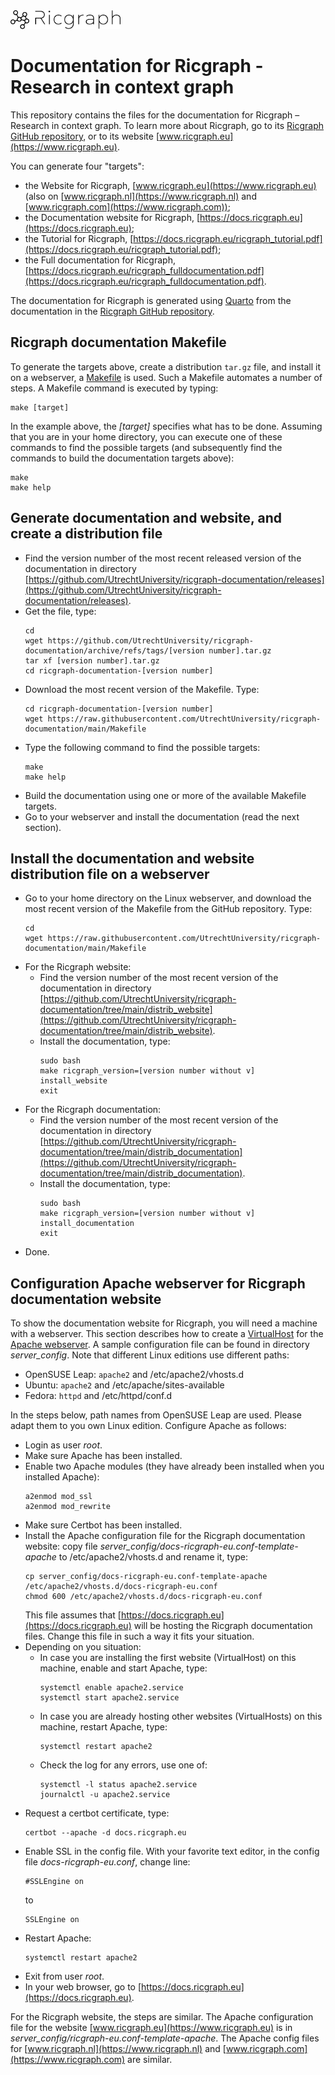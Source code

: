 <img alt="Ricgraph logo" src="https://raw.githubusercontent.com/UtrechtUniversity/ricgraph/refs/heads/main/docs/images/ricgraph_logo.png" height="30">

# Documentation for Ricgraph - Research in context graph

This repository contains the files for the
documentation for Ricgraph – Research in context graph.
To learn more about
Ricgraph, go to its 
[Ricgraph GitHub repository](https://github.com/UtrechtUniversity/ricgraph),
or to its website
[www.ricgraph.eu](https://www.ricgraph.eu).

You can generate four "targets":

* the Website for Ricgraph,
  [www.ricgraph.eu](https://www.ricgraph.eu) (also on
  [www.ricgraph.nl](https://www.ricgraph.nl) and
  [www.ricgraph.com](https://www.ricgraph.com));
* the Documentation website for Ricgraph,
  [https://docs.ricgraph.eu](https://docs.ricgraph.eu);
* the Tutorial for Ricgraph,
  [https://docs.ricgraph.eu/ricgraph_tutorial.pdf](https://docs.ricgraph.eu/ricgraph_tutorial.pdf);
* the Full documentation for Ricgraph,
  [https://docs.ricgraph.eu/ricgraph_fulldocumentation.pdf](https://docs.ricgraph.eu/ricgraph_fulldocumentation.pdf).


The documentation for Ricgraph is generated using
[Quarto](https://www.quarto.org)
from the documentation in the
[Ricgraph GitHub repository](https://github.com/UtrechtUniversity/ricgraph).

## Ricgraph documentation Makefile
To generate the targets above, create a distribution `tar.gz` file, and install it
on a webserver, a [Makefile](https://www.gnu.org/software/make) is used.
Such a Makefile automates a number of steps.
A Makefile command is executed by typing:
```
make [target]
```
In the example above, the *[target]* specifies what has to be done.
Assuming that you are in your home directory, you can
execute one of these commands to find the possible targets
(and subsequently find the commands to build the documentation targets above):
```
make
make help
```


## Generate documentation and website, and create a distribution file

* Find the version number of the most recent released version of the documentation
  in directory
  [https://github.com/UtrechtUniversity/ricgraph-documentation/releases](https://github.com/UtrechtUniversity/ricgraph-documentation/releases).
* Get the file, type:
  ```
  cd
  wget https://github.com/UtrechtUniversity/ricgraph-documentation/archive/refs/tags/[version number].tar.gz
  tar xf [version number].tar.gz
  cd ricgraph-documentation-[version number]
  ```
* Download the most recent version of the Makefile. Type:
  ```
  cd ricgraph-documentation-[version number]
  wget https://raw.githubusercontent.com/UtrechtUniversity/ricgraph-documentation/main/Makefile
  ```
* Type the following command to find the possible targets:
  ```
  make
  make help
  ```
* Build the documentation using one or more of the available Makefile targets.
* Go to your webserver and install the documentation (read the next section).


## Install the documentation and website distribution file on a webserver

* Go to your home directory on the Linux webserver, and
  download the most recent version of the Makefile from the GitHub repository. Type:
  ```
  cd
  wget https://raw.githubusercontent.com/UtrechtUniversity/ricgraph-documentation/main/Makefile
  ```
* For the Ricgraph website:
  * Find the version number of the most recent version of the documentation
    in directory
    [https://github.com/UtrechtUniversity/ricgraph-documentation/tree/main/distrib_website](https://github.com/UtrechtUniversity/ricgraph-documentation/tree/main/distrib_website).
  * Install the documentation, type:
    ```
    sudo bash
    make ricgraph_version=[version number without v] install_website
    exit
    ```
* For the Ricgraph documentation:
  * Find the version number of the most recent version of the documentation
    in directory 
    [https://github.com/UtrechtUniversity/ricgraph-documentation/tree/main/distrib_documentation](https://github.com/UtrechtUniversity/ricgraph-documentation/tree/main/distrib_documentation).
  * Install the documentation, type:
    ```
    sudo bash
    make ricgraph_version=[version number without v] install_documentation
    exit
    ```
* Done.


## Configuration Apache webserver for Ricgraph documentation website
To show the documentation website for Ricgraph, you will need a machine with a webserver.
This section describes how to create a 
[VirtualHost](https://en.wikipedia.org/wiki/Virtual_hosting) for the 
[Apache webserver](https://httpd.apache.org).
A sample configuration file can be found in directory
*server_config*.
Note that different Linux editions use different paths: 

* OpenSUSE Leap: `apache2` and /etc/apache2/vhosts.d
* Ubuntu: `apache2` and /etc/apache/sites-available
* Fedora: `httpd` and /etc/httpd/conf.d

In the steps below, path names from
OpenSUSE Leap are used. Please adapt them to you own Linux edition.
Configure Apache as follows:

* Login as user *root*.
* Make sure Apache has been installed.
* Enable two Apache modules (they have already been installed when you installed Apache):
  ```
  a2enmod mod_ssl
  a2enmod mod_rewrite
  ```
* Make sure Certbot has been installed.
* Install the Apache configuration file for the Ricgraph documentation website:
  copy file
  *server_config/docs-ricgraph-eu.conf-template-apache*
  to /etc/apache2/vhosts.d and rename it, type:
  ```
  cp server_config/docs-ricgraph-eu.conf-template-apache /etc/apache2/vhosts.d/docs-ricgraph-eu.conf
  chmod 600 /etc/apache2/vhosts.d/docs-ricgraph-eu.conf
  ```
  This file assumes that
  [https://docs.ricgraph.eu](https://docs.ricgraph.eu)
  will be hosting the Ricgraph documentation files.
  Change this file in such a way it fits your situation.
* Depending on you situation:
  * In case you are installing the first website (VirtualHost)
    on this machine, enable and start Apache, type:
    ``` 
    systemctl enable apache2.service
    systemctl start apache2.service
    ```
  * In case you are already hosting other websites (VirtualHosts)
    on this machine, restart Apache, type:
    ```
    systemctl restart apache2
    ```
  * Check the log for any errors, use one of:
    ```
    systemctl -l status apache2.service
    journalctl -u apache2.service
    ```
* Request a certbot certificate, type:
  ```
  certbot --apache -d docs.ricgraph.eu
  ```
* Enable SSL in the config file. With your favorite text editor, in the config file
  *docs-ricgraph-eu.conf*, change line:
  ```
  #SSLEngine on
  ```
  to
  ```
  SSLEngine on
  ```
* Restart Apache:  
  ```
  systemctl restart apache2
  ```
* Exit from user *root*.
* In your web browser, go to
  [https://docs.ricgraph.eu](https://docs.ricgraph.eu).

For the Ricgraph website, the steps are similar.
The Apache configuration file for the website
[www.ricgraph.eu](https://www.ricgraph.eu) is
in *server_config/ricgraph-eu.conf-template-apache*.
The Apache config files for
[www.ricgraph.nl](https://www.ricgraph.nl) and
[www.ricgraph.com](https://www.ricgraph.com) are similar.

